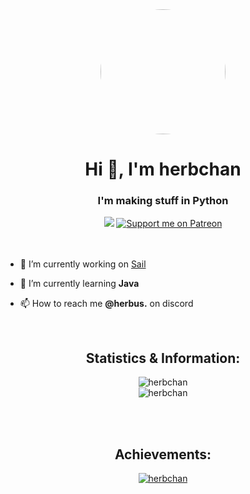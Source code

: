 <div id="header" align="center">
  <img src="https://i.imgur.com/LhgQrp7.png" height="200" style="border-radius: 50%;">
  <h1>
    Hi 👋, I'm herbchan
  </h1>
  <h3>
    I'm making stuff in Python
  </h3>
</div>
<div id="badges" align="center">
  <img src="https://komarev.com/ghpvc/?username=herb-chan&style=for-the-badge&color=ff5441">
  <a href="https://patreon.com/herbchan"><img src="https://img.shields.io/endpoint.svg?url=https%3A%2F%2Fshieldsio-patreon.vercel.app%2Fapi%3Fusername%3Dherbchan%26type%3Dpatrons&style=for-the-badge" alt="Support me on Patreon" /></a>
</div>
<br><br>

- 🔭 I’m currently working on [Sail](https://github.io/herb-chan)

- 🌱 I’m currently learning **Java**

- 📫 How to reach me **@herbus.** on discord

<br>
<div id="info" align="center">
  <h2>Statistics & Information:</h2>
  <img src="https://github-readme-stats.vercel.app/api?username=herb-chan&show_icons=true&locale=en" alt="herbchan"/><br>
  <img src="https://github-readme-stats.vercel.app/api/top-langs?username=herb-chan&show_icons=true&locale=en&layout=compact" alt="herbchan"/> 
</div>

<br><br>
<h2 align="center">Achievements:</h2>
<p align="center"> <a href="https://github.com/ryo-ma/github-profile-trophy"><img src="https://github-profile-trophy.vercel.app/?username=herb-chan" alt="herbchan" /></a> </p>
